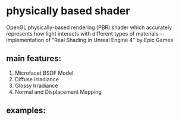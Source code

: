 # physically based shader

OpenGL physically-based rendering (PBR) shader which accurately represents how light interacts with different types of materials -- implementation of “Real Shading in Unreal Engine 4” by Epic Games

## main features: 
  1. Microfacet BSDF Model
  2. Diffuse Irradiance
  3. Glossy Irradiance
  4. Normal and Displacement Mapping

## examples:



